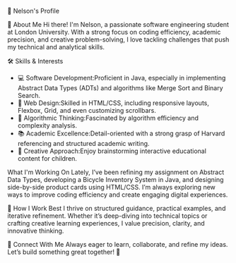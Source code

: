 🚀 Nelson's Profile

👋 About Me
Hi there! I'm Nelson, a passionate software engineering student at London University. With a strong focus on coding efficiency, academic precision, and creative problem-solving, I love tackling challenges that push my technical and analytical skills. 

🛠️ Skills & Interests
- 💻 Software Development:Proficient in Java, especially in implementing Abstract Data Types (ADTs) and algorithms like Merge Sort and Binary Search.
- 🎨 Web Design:Skilled in HTML/CSS, including responsive layouts, Flexbox, Grid, and even customizing scrollbars.
- 🧠 Algorithmic Thinking:Fascinated by algorithm efficiency and complexity analysis.
- 📚 Academic Excellence:Detail-oriented with a strong grasp of Harvard referencing and structured academic writing.
- 🌟 Creative Approach:Enjoy brainstorming interactive educational content for children.

What I'm Working On
Lately, I’ve been refining my assignment on Abstract Data Types, developing a Bicycle Inventory System in Java, and designing side-by-side product cards using HTML/CSS. I’m always exploring new ways to improve coding efficiency and create engaging digital experiences.

🎯 How I Work Best
I thrive on structured guidance, practical examples, and iterative refinement. Whether it’s deep-diving into technical topics or crafting creative learning experiences, I value precision, clarity, and innovative thinking.

🤝 Connect With Me
Always eager to learn, collaborate, and refine my ideas. Let’s build something great together! 🚀
